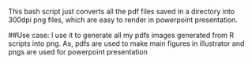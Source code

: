 This bash script just converts all the pdf files saved in a directory into 300dpi png files, which are easy to render in powerpoint presentation.

##Use case:
I use it to generate all my pdfs images generated from R scripts into png. As, pdfs are used to make main figures in illustrator and pngs are used for powerpoint presentation
